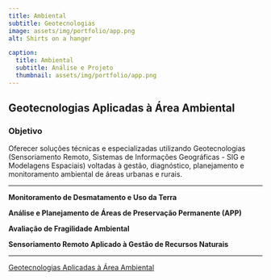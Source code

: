 ```yaml
---
title: Ambiental
subtitle: Geotecnologias
image: assets/img/portfolio/app.png
alt: Shirts on a hanger

caption:
  title: Ambiental
  subtitle: Análise e Projeto
  thumbnail: assets/img/portfolio/app.png
---
```



## **Geotecnologias Aplicadas à Área Ambiental**

### **Objetivo**

Oferecer soluções técnicas e especializadas utilizando Geotecnologias (Sensoriamento Remoto, Sistemas de Informações Geográficas - SIG e Modelagens Espaciais) voltadas à gestão, diagnóstico, planejamento e monitoramento ambiental de áreas urbanas e rurais.

---


**Monitoramento de Desmatamento e Uso da Terra**

**Análise e Planejamento de Áreas de Preservação Permanente (APP)**

**Avaliação de Fragilidade Ambiental**

**Sensoriamento Remoto Aplicado à Gestão de Recursos Naturais**

---


[Geotecnologias Aplicadas à Área Ambiental](ambiental.html)